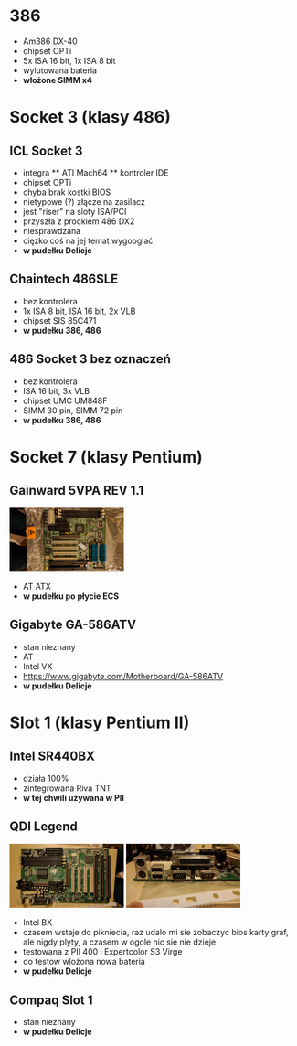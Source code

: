 # 386
* Am386 DX-40
* chipset OPTi
* 5x ISA 16 bit, 1x ISA 8 bit 
* wylutowana bateria
* **włożone SIMM x4**

# Socket 3 (klasy 486)

## ICL Socket 3
* integra
** ATI Mach64
** kontroler IDE
* chipset OPTi
* chyba brak kostki BIOS
* nietypowe (?) złącze na zasilacz
* jest "riser" na sloty ISA/PCI
* przyszła z prockiem 486 DX2
* niesprawdzana
* cięzko coś na jej temat wygooglać
* **w pudełku Delicje**

## Chaintech 486SLE
* bez kontrolera
* 1x ISA 8 bit, ISA 16 bit, 2x VLB
* chipset SIS 85C471
* **w pudełku 386, 486**

## 486 Socket 3 bez oznaczeń
* bez kontrolera
* ISA 16 bit, 3x VLB
* chipset UMC UM848F
* SIMM 30 pin, SIMM 72 pin
* **w pudełku 386, 486**

# Socket 7 (klasy Pentium)

## Gainward 5VPA REV 1.1
<img src="/boards/gainward-5vpa-1.jpg" width="200">

* AT ATX
* **w pudełku po płycie ECS**

## Gigabyte GA-586ATV
* stan nieznany
* AT
* Intel VX
* https://www.gigabyte.com/Motherboard/GA-586ATV
* **w pudełku Delicje**

# Slot 1 (klasy Pentium II)

## Intel SR440BX
* działa 100%
* zintegrowana Riva TNT
* **w tej chwili używana w PII**

## QDI Legend
<img src="/boards/qdi-legend-1.jpg" width="200"> <img src="/boards/qdi-legend-2.jpg" width="200">
* Intel BX
* czasem wstaje do pikniecia, raz udalo mi sie zobaczyc bios karty graf, ale nigdy plyty, a czasem w ogole nic sie nie dzieje
* testowana z PII 400 i Expertcolor S3 Virge
* do testow wlożona nowa bateria
* **w pudełku Delicje**

## Compaq Slot 1
* stan nieznany
* **w pudełku Delicje**
